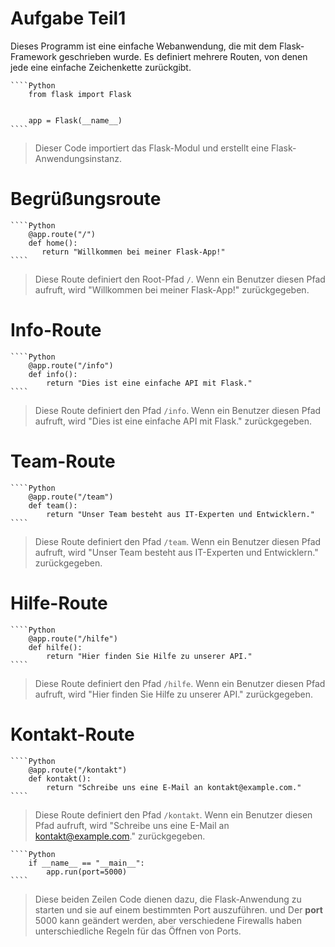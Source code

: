 # Aufgabe Teil1

Dieses Programm ist eine einfache Webanwendung, die mit dem Flask-Framework geschrieben wurde. Es definiert mehrere Routen, von denen jede eine einfache Zeichenkette zurückgibt.

    ````Python
        from flask import Flask


        app = Flask(__name__)
    ````
> Dieser Code importiert das Flask-Modul und erstellt eine Flask-Anwendungsinstanz.

# Begrüßungsroute
    ````Python
        @app.route("/")
        def home():
           return "Willkommen bei meiner Flask-App!"
    ````
> Diese Route definiert den Root-Pfad `/`. Wenn ein Benutzer diesen Pfad aufruft, wird "Willkommen bei meiner Flask-App!" zurückgegeben.

# Info-Route
    ````Python
        @app.route("/info")
        def info():
            return "Dies ist eine einfache API mit Flask."
    ````
> Diese Route definiert den Pfad `/info`. Wenn ein Benutzer diesen Pfad aufruft, wird "Dies ist eine einfache API mit Flask." zurückgegeben.

# Team-Route
    ````Python
        @app.route("/team")
        def team():
            return "Unser Team besteht aus IT-Experten und Entwicklern."
    ````
> Diese Route definiert den Pfad `/team`. Wenn ein Benutzer diesen Pfad aufruft, wird "Unser Team besteht aus IT-Experten und Entwicklern." zurückgegeben.

# Hilfe-Route
    ````Python
        @app.route("/hilfe")
        def hilfe():
            return "Hier finden Sie Hilfe zu unserer API."
    ````
> Diese Route definiert den Pfad `/hilfe`. Wenn ein Benutzer diesen Pfad aufruft, wird "Hier finden Sie Hilfe zu unserer API." zurückgegeben.

# Kontakt-Route
    ````Python
        @app.route("/kontakt")
        def kontakt():
            return "Schreibe uns eine E-Mail an kontakt@example.com."
    ````
> Diese Route definiert den Pfad `/kontakt`. Wenn ein Benutzer diesen Pfad aufruft, wird "Schreibe uns eine E-Mail an kontakt@example.com." zurückgegeben.

    ````Python
        if __name__ == "__main__":
            app.run(port=5000)
    ````
> Diese beiden Zeilen Code dienen dazu, die Flask-Anwendung zu starten und sie auf einem bestimmten Port auszuführen. und Der **port** 5000 kann geändert werden, aber verschiedene Firewalls haben unterschiedliche Regeln für das Öffnen von Ports.